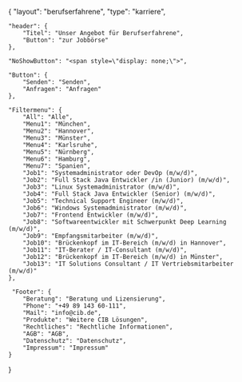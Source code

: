 {
	"layout": "berufserfahrene",
    "type": "karriere",

    "header": {
        "Titel": "Unser Angebot für Berufserfahrene",
        "Button": "zur Jobbörse"
    },

    "NoShowButton": "<span style=\"display: none;\">",

    "Button": {
        "Senden": "Senden",
        "Anfragen": "Anfragen"
    },

    "Filtermenu": {
        "All": "Alle",
        "Menu1": "München",
        "Menu2": "Hannover",
        "Menu3": "Münster",
        "Menu4": "Karlsruhe",
        "Menu5": "Nürnberg",
        "Menu6": "Hamburg",
        "Menu7": "Spanien",
        "Job1": "Systemadministrator oder DevOp (m/w/d)",
        "Job2": "Full Stack Java Entwickler /in (Junior) (m/w/d)",
        "Job3": "Linux Systemadministrator (m/w/d)",
        "Job4": "Full Stack Java Entwickler (Senior) (m/w/d)",
        "Job5": "Technical Support Engineer (m/w/d)",
        "Job6": "Windows Systemadministrator (m/w/d)",
        "Job7": "Frontend Entwickler (m/w/d)",
        "Job8": "Softwareentwickler mit Schwerpunkt Deep Learning (m/w/d)",
        "Job9": "Empfangsmitarbeiter (m/w/d)",
        "Job10": "Brückenkopf im IT-Bereich (m/w/d) in Hannover",
        "Job11": "IT-Berater / IT-Consultant (m/w/d)",
        "Job12": "Brückenkopf im IT-Bereich (m/w/d) in Münster",
        "Job13": "IT Solutions Consultant / IT Vertriebsmitarbeiter (m/w/d)"
    },

     "Footer": {
        "Beratung": "Beratung und Lizensierung",
        "Phone": "+49 89 143 60-111",
        "Mail": "info@cib.de",
        "Produkte": "Weitere CIB Lösungen",
        "Rechtliches": "Rechtliche Informationen",
        "AGB": "AGB",
        "Datenschutz": "Datenschutz",
        "Impressum": "Impressum"  
    }


}
